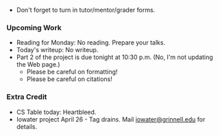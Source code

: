 * Don't forget to turn in tutor/mentor/grader forms.

### Upcoming Work

* Reading for Monday: No reading.  Prepare your talks.
* Today's writeup: No writeup.
* Part 2 of the project is due tonight at 10:30 p.m.  (No, I'm not updating
  the Web page.)
    * Please be careful on formatting!
    * Please be careful on citations!

### Extra Credit

* CS Table today: Heartbleed.
* Iowater project April 26 - Tag drains.  Mail iowater@grinnell.edu for details.
